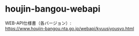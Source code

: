 # houjin-bangou-webapi

WEB-API仕様書（各バージョン）:  
https://www.houjin-bangou.nta.go.jp/webapi/kyuusiyousyo.html
